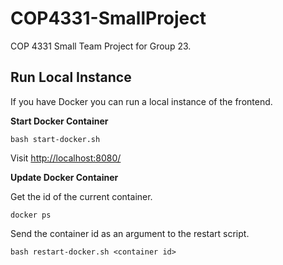 # COP4331-SmallProject

COP 4331 Small Team Project for Group 23.

## Run Local Instance

If you have Docker you can run a local instance of the frontend.

**Start Docker Container**

```
bash start-docker.sh
```

Visit [http://localhost:8080/](http://localhost:8080/)

**Update Docker Container**

Get the id of the current container.

```
docker ps
```

Send the container id as an argument to the restart script.

```
bash restart-docker.sh <container id>
```